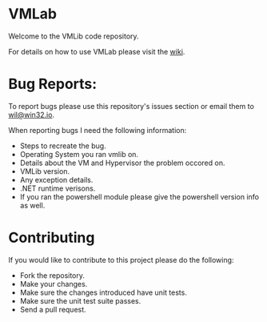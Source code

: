 # VMLab
Welcome to the VMLib code repository.

For details on how to use VMLab please visit the [wiki](https://github.com/wiltaylor/VMLib/wiki).

# Bug Reports:
To report bugs please use this repository's issues section or email them to wil@win32.io.

When reporting bugs I need the following information:
* Steps to recreate the bug.
* Operating System you ran vmlib on.
* Details about the VM and Hypervisor the problem occored on.
* VMLib version.
* Any exception details.
* .NET runtime verisons.
* If you ran the powershell module please give the powershell version info as well.

# Contributing
If you would like to contribute to this project please do the following:
* Fork the repository.
* Make your changes.
* Make sure the changes introduced have unit tests.
* Make sure the unit test suite passes. 
* Send a pull request.
